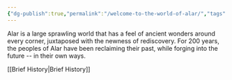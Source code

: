 ```yaml
---
{"dg-publish":true,"permalink":"/welcome-to-the-world-of-alar/","tags":["gardenEntry"]}
---
```


Alar is a large sprawling world that has a feel of ancient wonders around every corner, juxtaposed with the newness of rediscovery. For 200 years, the peoples of Alar have been reclaiming their past, while forging into the future -- in their own ways. 

[[Brief History\|Brief History]]